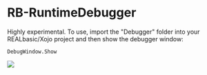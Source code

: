 # RB-RuntimeDebugger

Highly experimental. To use, import the "Debugger" folder into your REALbasic/Xojo project and then show the debugger window:

```vbnet
DebugWindow.Show
```

![](http://i.imgur.com/XOlnzL1.png)

